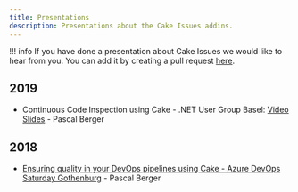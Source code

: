 ```yaml
---
title: Presentations
description: Presentations about the Cake Issues addins.
---
```


!!! info
    If you have done a presentation about Cake Issues we would like to hear from you.
    You can add it by creating a pull request [here](https://github.com/cake-contrib/Cake.Issues.Website/tree/develop/input/docs/resources/presentations.md).

## 2019

* Continuous Code Inspection using Cake - .NET User Group Basel: [Video](https://www.youtube.com/watch?v=tZ6hdBrj81s) [Slides](https://gitpitch.com/pascalberger/Cake.Issues-Presentation/20190212-dotnet-usergroup-basel#/) - Pascal Berger

## 2018

* [Ensuring quality in your DevOps pipelines using Cake - Azure DevOps Saturday Gothenburg](https://gitpitch.com/pascalberger/Cake.Issues-Presentation/20180929-azure-devops-saturday-gothenburg) - Pascal Berger